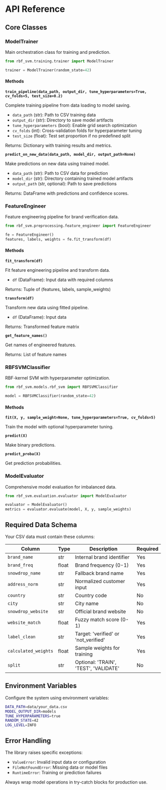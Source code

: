 # API Reference

## Core Classes

### ModelTrainer

Main orchestration class for training and prediction.

```python
from rbf_svm.training.trainer import ModelTrainer

trainer = ModelTrainer(random_state=42)
```

#### Methods

**`train_pipeline(data_path, output_dir, tune_hyperparameters=True, cv_folds=5, test_size=0.2)`**

Complete training pipeline from data loading to model saving.

- `data_path` (str): Path to CSV training data
- `output_dir` (str): Directory to save model artifacts
- `tune_hyperparameters` (bool): Enable grid search optimization
- `cv_folds` (int): Cross-validation folds for hyperparameter tuning
- `test_size` (float): Test set proportion if no predefined split

Returns: Dictionary with training results and metrics.

**`predict_on_new_data(data_path, model_dir, output_path=None)`**

Make predictions on new data using trained model.

- `data_path` (str): Path to CSV data for prediction
- `model_dir` (str): Directory containing trained model artifacts
- `output_path` (str, optional): Path to save predictions

Returns: DataFrame with predictions and confidence scores.

### FeatureEngineer

Feature engineering pipeline for brand verification data.

```python
from rbf_svm.preprocessing.feature_engineer import FeatureEngineer

fe = FeatureEngineer()
features, labels, weights = fe.fit_transform(df)
```

#### Methods

**`fit_transform(df)`**

Fit feature engineering pipeline and transform data.

- `df` (DataFrame): Input data with required columns

Returns: Tuple of (features, labels, sample_weights)

**`transform(df)`**

Transform new data using fitted pipeline.

- `df` (DataFrame): Input data

Returns: Transformed feature matrix

**`get_feature_names()`**

Get names of engineered features.

Returns: List of feature names

### RBFSVMClassifier

RBF-kernel SVM with hyperparameter optimization.

```python
from rbf_svm.models.rbf_svm import RBFSVMClassifier

model = RBFSVMClassifier(random_state=42)
```

#### Methods

**`fit(X, y, sample_weight=None, tune_hyperparameters=True, cv_folds=5)`**

Train the model with optional hyperparameter tuning.

**`predict(X)`**

Make binary predictions.

**`predict_proba(X)`**

Get prediction probabilities.

### ModelEvaluator

Comprehensive model evaluation for imbalanced data.

```python
from rbf_svm.evaluation.evaluator import ModelEvaluator

evaluator = ModelEvaluator()
metrics = evaluator.evaluate(model, X, y, sample_weights)
```

## Required Data Schema

Your CSV data must contain these columns:

| Column | Type | Description | Required |
|--------|------|-------------|----------|
| `brand_name` | str | Internal brand identifier | Yes |
| `brand_freq` | float | Brand frequency (0-1) | Yes |
| `snowdrop_name` | str | Fallback brand name | Yes |
| `address_norm` | str | Normalized customer input | Yes |
| `country` | str | Country code | No |
| `city` | str | City name | No |
| `snowdrop_website` | str | Official brand website | No |
| `website_match` | float | Fuzzy match score (0-1) | Yes |
| `label_clean` | str | Target: 'verified' or 'not_verified' | Yes |
| `calculated_weights` | float | Sample weights for training | Yes |
| `split` | str | Optional: 'TRAIN', 'TEST', 'VALIDATE' | No |

## Environment Variables

Configure the system using environment variables:

```bash
DATA_PATH=data/your_data.csv
MODEL_OUTPUT_DIR=models
TUNE_HYPERPARAMETERS=true
RANDOM_STATE=42
LOG_LEVEL=INFO
```

## Error Handling

The library raises specific exceptions:

- `ValueError`: Invalid input data or configuration
- `FileNotFoundError`: Missing data or model files
- `RuntimeError`: Training or prediction failures

Always wrap model operations in try-catch blocks for production use.
